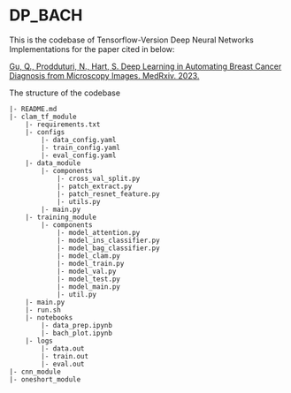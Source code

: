 # DP_BACH
This is the codebase of Tensorflow-Version Deep Neural Networks Implementations for the paper cited in below:

[Gu, Q., Prodduturi, N., Hart, S. Deep Learning in Automating Breast Cancer Diagnosis from Microscopy Images. MedRxiv. 2023.](https://www.medrxiv.org/content/10.1101/2023.06.15.23291437v1)

The structure of the codebase
```
|- README.md
|- clam_tf_module
    |- requirements.txt
    |- configs
        |- data_config.yaml
        |- train_config.yaml
        |- eval_config.yaml
    |- data_module
        |- components
            |- cross_val_split.py
            |- patch_extract.py
            |- patch_resnet_feature.py
            |- utils.py
        |- main.py
    |- training_module
        |- components
            |- model_attention.py
            |- model_ins_classifier.py
            |- model_bag_classifier.py
            |- model_clam.py
            |- model_train.py
            |- model_val.py
            |- model_test.py
            |- model_main.py
            |- util.py
    |- main.py
    |- run.sh
    |- notebooks
        |- data_prep.ipynb
        |- bach_plot.ipynb
    |- logs
        |- data.out
        |- train.out
        |- eval.out
|- cnn_module
|- oneshort_module
```
